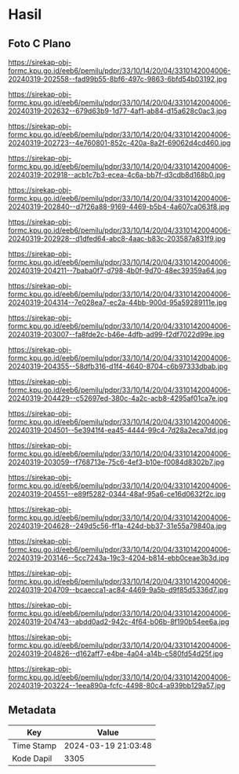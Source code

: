 # Hasil

## Foto C Plano

https://sirekap-obj-formc.kpu.go.id/eeb6/pemilu/pdpr/33/10/14/20/04/3310142004006-20240319-202558--fad99b55-8bf6-497c-9863-6bfd54b03192.jpg

https://sirekap-obj-formc.kpu.go.id/eeb6/pemilu/pdpr/33/10/14/20/04/3310142004006-20240319-202632--679d63b9-1d77-4af1-ab84-d15a628c0ac3.jpg

https://sirekap-obj-formc.kpu.go.id/eeb6/pemilu/pdpr/33/10/14/20/04/3310142004006-20240319-202723--4e760801-852c-420a-8a2f-69062d4cd460.jpg

https://sirekap-obj-formc.kpu.go.id/eeb6/pemilu/pdpr/33/10/14/20/04/3310142004006-20240319-202918--acb1c7b3-ecea-4c6a-bb7f-d3cdb8d168b0.jpg

https://sirekap-obj-formc.kpu.go.id/eeb6/pemilu/pdpr/33/10/14/20/04/3310142004006-20240319-202840--d7f26a88-9169-4469-b5b4-4a607ca063f8.jpg

https://sirekap-obj-formc.kpu.go.id/eeb6/pemilu/pdpr/33/10/14/20/04/3310142004006-20240319-202928--d1dfed64-abc8-4aac-b83c-203587a831f9.jpg

https://sirekap-obj-formc.kpu.go.id/eeb6/pemilu/pdpr/33/10/14/20/04/3310142004006-20240319-204211--7baba0f7-d798-4b0f-9d70-48ec39359a64.jpg

https://sirekap-obj-formc.kpu.go.id/eeb6/pemilu/pdpr/33/10/14/20/04/3310142004006-20240319-204314--7e028ea7-ec2a-44bb-900d-95a59289111e.jpg

https://sirekap-obj-formc.kpu.go.id/eeb6/pemilu/pdpr/33/10/14/20/04/3310142004006-20240319-203007--fa8fde2c-b46e-4dfb-ad99-f2df7022d99e.jpg

https://sirekap-obj-formc.kpu.go.id/eeb6/pemilu/pdpr/33/10/14/20/04/3310142004006-20240319-204355--58dfb316-d1f4-4640-8704-c6b97333dbab.jpg

https://sirekap-obj-formc.kpu.go.id/eeb6/pemilu/pdpr/33/10/14/20/04/3310142004006-20240319-204429--c52697ed-380c-4a2c-acb8-4295af01ca7e.jpg

https://sirekap-obj-formc.kpu.go.id/eeb6/pemilu/pdpr/33/10/14/20/04/3310142004006-20240319-204501--5e3941f4-ea45-4444-99c4-7d28a2eca7dd.jpg

https://sirekap-obj-formc.kpu.go.id/eeb6/pemilu/pdpr/33/10/14/20/04/3310142004006-20240319-203059--f768713e-75c6-4ef3-b10e-f0084d8302b7.jpg

https://sirekap-obj-formc.kpu.go.id/eeb6/pemilu/pdpr/33/10/14/20/04/3310142004006-20240319-204551--e89f5282-0344-48af-95a6-ce16d0632f2c.jpg

https://sirekap-obj-formc.kpu.go.id/eeb6/pemilu/pdpr/33/10/14/20/04/3310142004006-20240319-204628--249d5c56-ff1a-424d-bb37-31e55a79840a.jpg

https://sirekap-obj-formc.kpu.go.id/eeb6/pemilu/pdpr/33/10/14/20/04/3310142004006-20240319-203146--5cc7243a-19c3-4204-b814-ebb0ceae3b3d.jpg

https://sirekap-obj-formc.kpu.go.id/eeb6/pemilu/pdpr/33/10/14/20/04/3310142004006-20240319-204709--bcaecca1-ac84-4469-9a5b-d9f85d5336d7.jpg

https://sirekap-obj-formc.kpu.go.id/eeb6/pemilu/pdpr/33/10/14/20/04/3310142004006-20240319-204743--abdd0ad2-942c-4f64-b06b-8f190b54ee6a.jpg

https://sirekap-obj-formc.kpu.go.id/eeb6/pemilu/pdpr/33/10/14/20/04/3310142004006-20240319-204826--d162aff7-e4be-4a04-a14b-c580fd54d25f.jpg

https://sirekap-obj-formc.kpu.go.id/eeb6/pemilu/pdpr/33/10/14/20/04/3310142004006-20240319-203224--1eea890a-fcfc-4498-80c4-a939bb129a57.jpg


## Metadata

| Key        | Value               |
| ---------- | ------------------- |
| Time Stamp | 2024-03-19 21:03:48 |
| Kode Dapil | 3305                |



